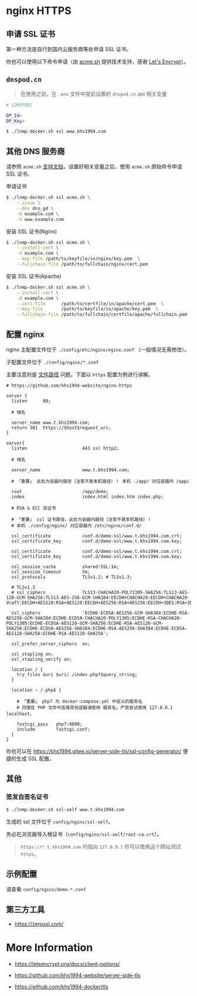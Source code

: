 # nginx HTTPS

## 申请 SSL 证书

第一种方法是自行到国内云服务商等处申请 SSL 证书。

你也可以使用以下命令申请（由 [acme.sh](https://github.com/Neilpang/acme.sh) 提供技术支持，感谢 [Let's Encrypt](https://letsencrypt.org/)）。

## `dnspod.cn`

>在使用之前，在 `.env` 文件中提前设置好 `dnspod.cn` api 相关变量

```bash
# [DNSPOD]

DP_Id=
DP_Key=
```

```bash
$ ./lnmp-docker.sh ssl www.khs1994.com
```

## 其他 DNS 服务商

请参照 `acme.sh` [支持文档](https://github.com/Neilpang/acme.sh/tree/master/dnsapi)，设置好相关变量之后，使用 `acme.sh` 原始命令申请 SSL 证书。

申请证书

```bash
$ ./lnmp-docker.sh ssl acme.sh \
    --issue \
    --dns dns_gd \
    -d example.com \
    -d www.example.com
```

安装 SSL 证书(Nginx)

```bash
$ ./lnmp-docker.sh ssl acme.sh \
    --install-cert \
    -d example.com \
    --key-file /path/to/keyfile/in/nginx/key.pem  \
    --fullchain-file /path/to/fullchain/nginx/cert.pem
```

安装 SSL 证书(Apache)

```bash
$ ./lnmp-docker.sh ssl acme.sh \
    --install-cert \
    -d example.com \
    --cert-file      /path/to/certfile/in/apache/cert.pem  \
    --key-file       /path/to/keyfile/in/apache/key.pem  \
    --fullchain-file /path/to/fullchain/certfile/apache/fullchain.pem
```

## 配置 nginx

nginx 主配置文件位于 `./config/etc/nginx/nginx.conf` （一般情况无需修改）。

子配置文件位于 `./config/nginx/*.conf`

主要注意的是 [文件路径](path.md) 问题。下面以 `https` 配置为例进行讲解。

```nginx
# https://github.com/khs1994-website/nginx-https

server {
  listen      80;

  # 域名

  server_name www.t.khs1994.com;
  return 301  https://$host$request_uri;
}

server{
  listen                     443 ssl http2;

  # 域名

  server_name                www.t.khs1994.com;

  # 「重要」 此处为容器内路径（注意不是本机路径）！ 本机 ./app/ 对应容器内 /app/

  root                       /app/demo;
  index                      index.html index.htm index.php;

  # RSA & ECC 双证书

  # 「重要」 ssl 证书路径，此处为容器内路径（注意不是本机路径）！
  # 本机 ./config/nginx/ 对应容器内 /etc/nginx/conf.d/

  ssl_certificate            conf.d/demo-ssl/www.t.khs1994.com.crt;
  ssl_certificate_key        conf.d/demo-ssl/www.t.khs1994.com.key;

  ssl_certificate            conf.d/demo-ssl/www.t.khs1994.com.crt;
  ssl_certificate_key        conf.d/demo-ssl/www.t.khs1994.com.key;

  ssl_session_cache          shared:SSL:1m;
  ssl_session_timeout        5m;
  ssl_protocols              TLSv1.2; # TLSv1.3;

  # TLSv1.3
  # ssl_ciphers              TLS13-CHACHA20-POLY1305-SHA256:TLS13-AES-128-GCM-SHA256:TLS13-AES-256-GCM-SHA384:EECDH+CHACHA20:EECDH+CHACHA20-draft:EECDH+AES128:RSA+AES128:EECDH+AES256:RSA+AES256:EECDH+3DES:RSA+3DES:!MD5;

  ssl_ciphers                'ECDHE-ECDSA-AES256-GCM-SHA384:ECDHE-RSA-AES256-GCM-SHA384:ECDHE-ECDSA-CHACHA20-POLY1305:ECDHE-RSA-CHACHA20-POLY1305:ECDHE-ECDSA-AES128-GCM-SHA256:ECDHE-RSA-AES128-GCM-SHA256:ECDHE-ECDSA-AES256-SHA384:ECDHE-RSA-AES256-SHA384:ECDHE-ECDSA-AES128-SHA256:ECDHE-RSA-AES128-SHA256';

  ssl_prefer_server_ciphers  on;

  ssl_stapling on;
  ssl_stapling_verify on;

  location / {
    try_files $uri $uri/ /index.php?$query_string;
  }

  location ~ /.php$ {

    # 「重要」 php7 为 docker-compose.yml 中定义的服务名
    # 同理在 PHP 文件中连接其他容器请使用 服务名，严禁尝试使用 127.0.0.1 localhost。

    fastcgi_pass   php7:9000;
    include        fastcgi.conf;
  }
}
```

你也可以在 https://khs1994.gitee.io/server-side-tls/ssl-config-generator/ 便捷的生成 SSL 配置。

## 其他

### 签发自签名证书

```bash
$ ./lnmp-docker.sh ssl-self www.t.khs1994.com
```

生成的 ssl 文件位于 `config/nginx/ssl-self`。

务必在浏览器导入根证书（`config/nginx/ssl-self/root-ca.crt`）。

> `https://*.t.khs1994.com` 均指向 `127.0.0.1` 你可以使用这个网址测试 `https`。

## 示例配置

请查看 `config/nginx/demo-*.conf`

## 第三方工具

* https://zerossl.com/

# More Information

* https://letsencrypt.org/docs/client-options/

* https://github.com/khs1994-website/server-side-tls

* https://github.com/khs1994-docker/tls
